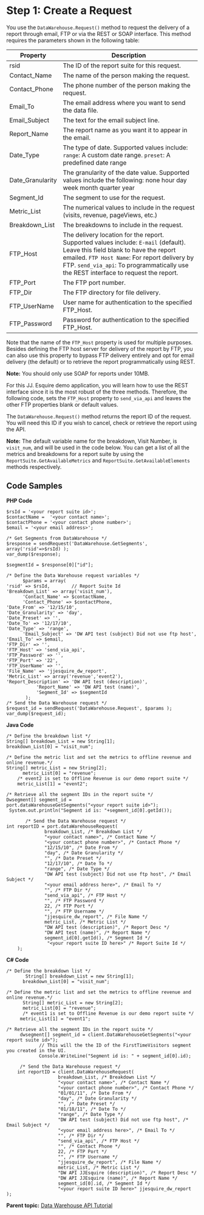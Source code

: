# Step 1: Create a Request

 

You use the `DataWarehouse.Request()` method to request the delivery of a report through email, FTP or via the REST or SOAP interface. This method requires the parameters shown in the following table:

| Property | Description |
|-------------|---------------|
| rsid | The ID of the report suite for this request. |
| Contact_Name | The name of the person making the request. |
| Contact_Phone | The phone number of the person making the request. |
| Email_To | The email address where you want to send the data file. |
| Email_Subject | The text for the email subject line. |
| Report_Name | The report name as you want it to appear in the email. |
| Date_Type | The type of date. Supported values include: `range`: A custom date range. `preset`: A predefined date range |
| Date_Granularity | The granularity of the date value. Supported values include the following: none hour day week month quarter year |
| Segment_Id | The segment to use for the request. |
| Metric_List | The numerical values to include in the request (visits, revenue, pageViews, etc.) |
| Breakdown_List | The breakdowns to include in the request. |
| FTP_Host | The delivery location for the report. Supported values include: `E-mail` (default). Leave this field blank to have the report emailed. `FTP Host Name`: For report delivery by FTP. `send_via_api`: To programmatically use the REST interface to request the report. |
| FTP_Port | The FTP port number. |
| FTP_Dir | The FTP directory for file delivery. |
| FTP_UserName | User name for authentication to the specified FTP_Host. |
| FTP_Password | Password for authentication to the specified FTP_Host. |

Note that the name of the `FTP_Host` property is used for multiple purposes. Besides defining the FTP host server for delivery of the report by FTP, you can also use this property to bypass FTP delivery entirely and opt for email delivery (the default) or to retrieve the report programmatically using REST.

**Note:** You should only use SOAP for reports under 10MB.

For this JJ. Esquire demo application, you will learn how to use the REST interface since it is the most robust of the three methods. Therefore, the following code, sets the `FTP_Host` property to `send_via_api` and leaves the other FTP properties blank or default values.

The `DataWarehouse.Request()` method returns the report ID of the request. You will need this ID if you wish to cancel, check or retrieve the report using the API.

**Note:** The default variable name for the breakdown, Visit Number, is `visit_num`, and will be used in the code below. You can get a list of all the metrics and breakdowns for a report suite by using the `ReportSuite.GetAvailableMetrics` and `ReportSuite.GetAvailableElements` methods respectively.

## Code Samples

**PHP Code** 

```
$rsId = '<your report suite id>'; 
$contactName =  '<your contact name>';
$contactPhone = '<your contact phone number>';
$email = '<your email address>';

/* Get Segments from DataWarehouse */
$response = sendRequest('DataWarehouse.GetSegments', array('rsid'=>$rsId) );
var_dump($response);
    
$segmentId = $response[0]["id"];

/* Define the Data Warehouse request variables */
      $params = array(
'rsid' => $rsId,        // Report Suite Id
'Breakdown_List' => array('visit_num'),
      'Contact_Name' => $contactName,
      'Contact_Phone' => $contactPhone,
'Date_From' => '12/15/10',
'Date_Granularity' => 'day',
'Date_Preset' => '',
'Date_To' => '12/17/10',
'Date_Type' => 'range',
      'Email_Subject' => 'DW API test (subject) Did not use ftp host',
'Email_To' => $email,
'FTP_Dir' => '',
'FTP_Host' => 'send_via_api',
'FTP_Password' => '',
'FTP_Port' => '22',
'FTP_UserName' => '',
'File_Name' => 'jjesquire_dw_report',
'Metric_List' => array('revenue','event2'),
'Report_Description' => 'DW API test (description)',
           'Report_Name' => 'DW API test (name)',
           'Segment_Id' => $segmentId
       );
/* Send the Data Warehouse request */
$request_id = sendRequest('DataWarehouse.Request', $params );
var_dump($request_id);

```

**Java Code** 

```
/* Define the breakdown list */
String[] breakdown_List = new String[1];
breakdown_List[0] = "visit_num";

/* Define the metric list and set the metrics to offline revenue and online revenue.*/    
String[] metric_List = new String[2];
      metric_List[0] = "revenue";
    /* event2 is set to Offline Revenue is our demo report suite */
    metric_List[1] = "event2";

/* Retrieve all the segment IDs in the report suite */
Dwsegment[] segment_id = 
port.dataWarehouseGetSegments("<your report suite id>");
 System.out.println("Segment id is: "+segment_id[0].getId());    

       /* Send the Data Warehouse request */
int reportID = port.dataWarehouseRequest(
              breakdown_List, /* Breakdown List */
              "<your contact name>", /* Contact Name */
              "<your contact phone number>", /* Contact Phone */
              "12/15/10", /* Date From */
              "day", /* Date Granularity */
              "", /* Date Preset */
              "12/17/10", /* Date To */
              "range", /* Date Type */
              "DW API test (subject) Did not use ftp host", /* Email Subject */
              "<your email address here>", /* Email To */
              "", /* FTP Dir */
              "send_via_api", /* FTP Host */
              "", /* FTP Password */
              22, /* FTP Port */
              "", /* FTP Username */
              "jjesquire_dw_report", /* File Name */
              metric_List, /* Metric List */
              "DW API test (description)", /* Report Desc */
              "DW API test (name)", /* Report Name */
              segment_id[0].getId(), /* Segment Id */
               "<your report suite ID here>" /* Report Suite Id */
    );

```

**C# Code** 

```
/* Define the breakdown list */
       String[] breakdown_List = new String[1];
      breakdown_List[0] = "visit_num";

/* Define the metric list and set the metrics to offline revenue and online revenue.*/    
      String[] metric_List = new String[2];
      metric_List[0] = "revenue";
      /* event1 is set to Offline Revenue is our demo report suite */
     metric_List[1] = "event1";

/* Retrieve all the segment IDs in the report suite */
     dwsegment[] segment_id = client.DataWarehouseGetSegments("<your report suite id>");
            // This will the the ID of the FirstTimeVisitors segment you created in the UI.
            Console.WriteLine("Segment id is: " + segment_id[0].id);

     /* Send the Data Warehouse request */
    int reportID = client.DataWarehouseRequest(
                   breakdown_List, /* Breakdown List */
                   "<your contact name>", /* Contact Name */
                   "<your contact phone number>", /* Contact Phone */
                   "01/01/11", /* Date From */
                   "day", /* Date Granularity */
                   "", /* Date Preset */
                   "01/18/11", /* Date To */
                   "range", /* Date Type */
                   "DW API test (subject) Did not use ftp host", /* Email Subject */
                   "<your email address here>", /* Email To */
                   "", /* FTP Dir */
                   "send_via_api", /* FTP Host */
                   "", /* Contact Phone */
                   22, /* FTP Port */
                   "", /* FTP Username */
                   "jjesquire_dw_report", /* File Name */
                   metric_List, /* Metric List */
                   "DW API JJEsquire (description)", /* Report Desc */
                   "DW API JJEsquire (name)", /* Report Name */
                   segment_id[0].id, /* Segment Id */
                   "<your report suite ID here>" jjesquire_dw_report                );

```

**Parent topic:** [Data Warehouse API Tutorial](c_data_warehouse_API_tutorial.md)

